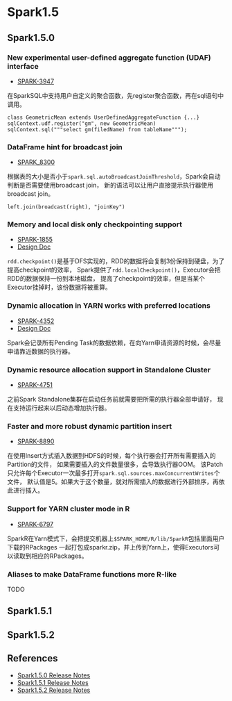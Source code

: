# Spark1.5

## Spark1.5.0

### New experimental user-defined aggregate function (UDAF) interface
- [SPARK-3947](https://issues.apache.org/jira/browse/SPARK-3947)

在SparkSQL中支持用户自定义的聚合函数，先register聚合函数，再在sql语句中调用。
```
class GeometricMean extends UserDefinedAggregateFunction {...}
sqlContext.udf.register("gm", new GeometricMean)
sqlContext.sql("""select gm(filedName) from tableName""");
```

### DataFrame hint for broadcast join
- [SPARK_8300](https://issues.apache.org/jira/browse/SPARK-8300)

根据表的大小是否小于```spark.sql.autoBroadcastJoinThreshold```，Spark会自动判断是否需要使用broadcast join，
新的语法可以让用户直接提示执行器使用broadcast join。
```
left.join(broadcast(right), "joinKey")
```

### Memory and local disk only checkpointing support
- [SPARK-1855](https://issues.apache.org/jira/browse/SPARK-1855)
- [Design Doc](https://issues.apache.org/jira/secure/attachment/12741708/SPARK-7292-design.pdf)

```rdd.checkpoint()```是基于DFS实现的，RDD的数据将会复制3份保持到硬盘，为了提高checkpoint的效率，
Spark提供了```rdd.localCheckpoint()```，Executor会把RDD的数据保持一份到本地磁盘，
提高了checkpoint的效率，但是当某个Executor挂掉时，该份数据将被重算。

### Dynamic allocation in YARN works with preferred locations
- [SPARK-4352](https://issues.apache.org/jira/browse/SPARK-4352)
- [Design Doc](https://issues.apache.org/jira/secure/attachment/12735126/Supportpreferrednodelocationindynamicallocation.pdf)

Spark会记录所有Pending Task的数据依赖，在向Yarn申请资源的时候，会尽量申请靠近数据的执行器。

### Dynamic resource allocation support in Standalone Cluster
- [SPARK-4751](https://issues.apache.org/jira/browse/SPARK-4751)

之前Spark Standalone集群在启动任务前就需要把所需的执行器全部申请好，
现在支持运行起来以后动态增加执行器。

### Faster and more robust dynamic partition insert
- [SPARK-8890](https://issues.apache.org/jira/browse/SPARK-8890)

在使用Insert方式插入数据到HDFS的时候，每个执行器会打开所有需要插入的Partition的文件，
如果需要插入的文件数量很多，会导致执行器OOM。
该Patch只允许每个Executor一次最多打开```spark.sql.sources.maxConcurrentWrites```个文件，
默认值是5。如果大于这个数量，就对所需插入的数据进行外部排序，再依此进行插入。

### Support for YARN cluster mode in R
- [SPARK-6797](https://issues.apache.org/jira/browse/SPARK-6797)

SparkR在Yarn模式下，会把提交机器上```$SPARK_HOME/R/lib/SparkR```包括里面用户下载的RPackages
一起打包成sparkr.zip，并上传到Yarn上，使得Executors可以读取到相应的RPackages。

### Aliases to make DataFrame functions more R-like
TODO

## Spark1.5.1


## Spark1.5.2


## References
- [Spark1.5.0 Release Notes](http://spark.apache.org/releases/spark-release-1-5-0.html)
- [Spark1.5.1 Release Notes](http://spark.apache.org/releases/spark-release-1-5-1.html)
- [Spark1.5.2 Release Notes](http://spark.apache.org/releases/spark-release-1-5-2.html)

